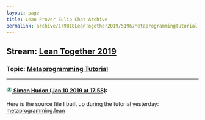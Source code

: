 ```yaml
---
layout: page
title: Lean Prover Zulip Chat Archive 
permalink: archive/179818LeanTogether2019/51967MetaprogrammingTutorial.html
---
```


## Stream: [Lean Together 2019](index.html)
### Topic: [Metaprogramming Tutorial](51967MetaprogrammingTutorial.html)

---

#### [![Click to go to Zulip](../../assets/img/zulip2.png) Simon Hudon (Jan 10 2019 at 17:58)](https://leanprover.zulipchat.com/#narrow/stream/179818-Lean%20Together%202019/topic/Metaprogramming%20Tutorial/near/154853961):
Here is the source file I built up during the tutorial yesterday:
[metaprogramming.lean](/user_uploads/3121/ONEuyw9mR7IVPl4eI9QrkaXr/metaprogramming.lean)

